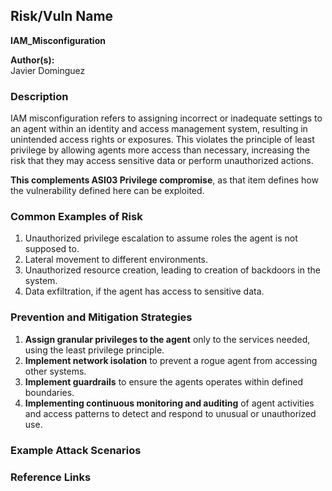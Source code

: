 ## Risk/Vuln Name  
**IAM_Misconfiguration**

**Author(s):**  
Javier Dominguez

### Description  
IAM misconfiguration refers to assigning incorrect or inadequate settings to an agent within an identity and access management system, resulting in unintended access rights or exposures. This violates the principle of least privilege by allowing agents more access than necessary, increasing the risk that they may access sensitive data or perform unauthorized actions.

**This complements ASI03 Privilege compromise**, as that item defines how the vulnerability defined here can be exploited.


### Common Examples of Risk  
1. Unauthorized privilege escalation to assume roles the agent is not supposed to.
2. Lateral movement to different environments.
3. Unauthorized resource creation, leading to creation of backdoors in the system.
4. Data exfiltration, if the agent has access to sensitive data.

### Prevention and Mitigation Strategies  
1. **Assign granular privileges to the agent** only to the services needed, using the least privilege principle.  
2. **Implement network isolation** to prevent a rogue agent from accessing other systems.
3. **Implement guardrails** to ensure the agents operates within defined boundaries.
4. **Implementing continuous monitoring and auditing** of agent activities and access patterns to detect and respond to unusual or unauthorized use.


### Example Attack Scenarios  



### Reference Links  
